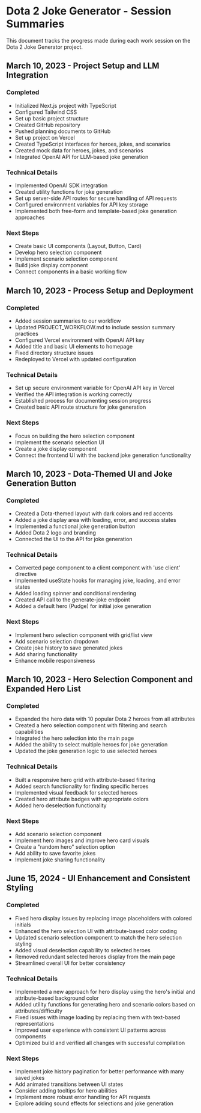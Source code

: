 # Dota 2 Joke Generator - Session Summaries

This document tracks the progress made during each work session on the Dota 2 Joke Generator project.

## March 10, 2023 - Project Setup and LLM Integration

### Completed
- Initialized Next.js project with TypeScript
- Configured Tailwind CSS
- Set up basic project structure
- Created GitHub repository
- Pushed planning documents to GitHub
- Set up project on Vercel
- Created TypeScript interfaces for heroes, jokes, and scenarios
- Created mock data for heroes, jokes, and scenarios
- Integrated OpenAI API for LLM-based joke generation

### Technical Details
- Implemented OpenAI SDK integration
- Created utility functions for joke generation
- Set up server-side API routes for secure handling of API requests
- Configured environment variables for API key storage
- Implemented both free-form and template-based joke generation approaches

### Next Steps
- Create basic UI components (Layout, Button, Card)
- Develop hero selection component
- Implement scenario selection component
- Build joke display component
- Connect components in a basic working flow

## March 10, 2023 - Process Setup and Deployment

### Completed
- Added session summaries to our workflow
- Updated PROJECT_WORKFLOW.md to include session summary practices
- Configured Vercel environment with OpenAI API key
- Added title and basic UI elements to homepage
- Fixed directory structure issues
- Redeployed to Vercel with updated configuration

### Technical Details
- Set up secure environment variable for OpenAI API key in Vercel
- Verified the API integration is working correctly
- Established process for documenting session progress
- Created basic API route structure for joke generation

### Next Steps
- Focus on building the hero selection component
- Implement the scenario selection UI
- Create a joke display component
- Connect the frontend UI with the backend joke generation functionality

## March 10, 2023 - Dota-Themed UI and Joke Generation Button

### Completed
- Created a Dota-themed layout with dark colors and red accents
- Added a joke display area with loading, error, and success states
- Implemented a functional joke generation button
- Added Dota 2 logo and branding
- Connected the UI to the API for joke generation

### Technical Details
- Converted page component to a client component with 'use client' directive
- Implemented useState hooks for managing joke, loading, and error states
- Added loading spinner and conditional rendering
- Created API call to the generate-joke endpoint
- Added a default hero (Pudge) for initial joke generation

### Next Steps
- Implement hero selection component with grid/list view
- Add scenario selection dropdown
- Create joke history to save generated jokes
- Add sharing functionality
- Enhance mobile responsiveness

## March 10, 2023 - Hero Selection Component and Expanded Hero List

### Completed
- Expanded the hero data with 10 popular Dota 2 heroes from all attributes
- Created a hero selection component with filtering and search capabilities
- Integrated the hero selection into the main page
- Added the ability to select multiple heroes for joke generation
- Updated the joke generation logic to use selected heroes

### Technical Details
- Built a responsive hero grid with attribute-based filtering
- Added search functionality for finding specific heroes
- Implemented visual feedback for selected heroes
- Created hero attribute badges with appropriate colors
- Added hero deselection functionality

### Next Steps
- Add scenario selection component
- Implement hero images and improve hero card visuals
- Create a "random hero" selection option
- Add ability to save favorite jokes
- Implement joke sharing functionality

## June 15, 2024 - UI Enhancement and Consistent Styling

### Completed
- Fixed hero display issues by replacing image placeholders with colored initials
- Enhanced the hero selection UI with attribute-based color coding
- Updated scenario selection component to match the hero selection styling
- Added visual deselection capability to selected heroes
- Removed redundant selected heroes display from the main page
- Streamlined overall UI for better consistency

### Technical Details
- Implemented a new approach for hero display using the hero's initial and attribute-based background color
- Added utility functions for generating hero and scenario colors based on attributes/difficulty
- Fixed issues with image loading by replacing them with text-based representations
- Improved user experience with consistent UI patterns across components
- Optimized build and verified all changes with successful compilation

### Next Steps
- Implement joke history pagination for better performance with many saved jokes
- Add animated transitions between UI states
- Consider adding tooltips for hero abilities
- Implement more robust error handling for API requests
- Explore adding sound effects for selections and joke generation 